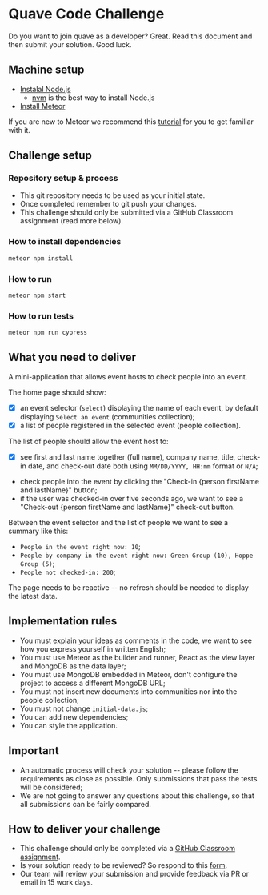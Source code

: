 # Quave Code Challenge

Do you want to join quave as a developer? Great. Read this document and then submit your solution. Good luck.

## Machine setup

- [Instalal Node.js](https://nodejs.org/en/download/)
  - [nvm](https://github.com/nvm-sh/nvm#installing-and-updating) is the best way to install Node.js
- [Install Meteor](https://www.meteor.com/developers/install)

If you are new to Meteor we recommend this [tutorial](https://react-tutorial.meteor.com) for you to get familiar with it.

## Challenge setup

### Repository setup & process

- This git repository needs to be used as your initial state.
- Once completed remember to git push your changes.
- This challenge should only be submitted via a GitHub Classroom assignment (read more below).

### How to install dependencies

```bash
meteor npm install
```

### How to run

```bash
meteor npm start
```

### How to run tests

```bash
meteor npm run cypress
```

## What you need to deliver

A mini-application that allows event hosts to check people into an event.

The home page should show:

- [x] an event selector (`select`) displaying the name of each event, by default displaying `Select an event` (communities collection);
- [x] a list of people registered in the selected event (people collection).

The list of people should allow the event host to:

- [x] see first and last name together (full name), company name, title, check-in date, and check-out date both using `MM/DD/YYYY, HH:mm` format or `N/A`;
- check people into the event by clicking the "Check-in {person firstName and lastName}" button;
- if the user was checked-in over five seconds ago, we want to see a "Check-out {person firstName and lastName}" check-out button.

Between the event selector and the list of people we want to see a summary like this:

- `People in the event right now: 10`;
- `People by company in the event right now: Green Group (10), Hoppe Group (5)`;
- `People not checked-in: 200`;

The page needs to be reactive -- no refresh should be needed to display the latest data.

## Implementation rules

- You must explain your ideas as comments in the code, we want to see how you express yourself in written English;
- You must use Meteor as the builder and runner, React as the view layer and MongoDB as the data layer;
- You must use MongoDB embedded in Meteor, don't configure the project to access a different MongoDB URL;
- You must not insert new documents into communities nor into the people collection;
- You must not change `initial-data.js`;
- You can add new dependencies;
- You can style the application.

## Important

- An automatic process will check your solution -- please follow the requirements as close as possible. Only submissions that pass the tests will be considered;
- We are not going to answer any questions about this challenge, so that all submissions can be fairly compared.

## How to deliver your challenge

- This challenge should only be completed via a [GitHub Classroom assignment](https://classroom.github.com/a/fpmQzyyk).
- Is your solution ready to be reviewed? So respond to this [form](https://forms.gle/aJAQMzdJ3Wm48gbU9).
- Our team will review your submission and provide feedback via PR or email in 15 work days.
